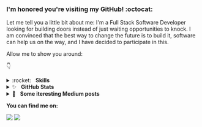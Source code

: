 ### I'm honored you're visiting my GitHub! :octocat:

Let me tell you a little bit about me:
I'm a Full Stack Software Developer looking for building doors instead of just waiting opportunities to knock. I am convinced that the best way to change the future is to build it, software can help us on the way, and I have decided to participate in this.



Allow me to show you around:

👇 

<details>
	<summary>:rocket:&nbsp;&nbsp;&nbsp;<b>Skills</b></summary>
	<br/>
	<img src="https://img.shields.io/badge/python-%233a75a5.svg?&style=for-the-badge&logo=python&logoColor=white" alt="Python"/>
	<img src="https://img.shields.io/badge/javascript%20-%23323330.svg?&style=for-the-badge&logo=javascript&logoColor=%23f7de1e" alt="JavaScript"/>
	<img src="https://img.shields.io/badge/html5-%23e34f26.svg?&style=for-the-badge&logo=html5&logoColor=white" alt="HTML5"/>
	<img src="https://img.shields.io/badge/css3-%233573b5.svg?&style=for-the-badge&logo=css3&logoColor=white" alt="CSS3"/>
	<img src="https://img.shields.io/badge/node%2Ejs-%2362af43.svg?&style=for-the-badge&logo=node.js&logoColor=white" alt="NodeJS"/>
	<img src="https://img.shields.io/badge/nextjs-%230071f3.svg?&style=for-the-badge&logo=next.js&logoColor=white" alt="NextJS"/>
	<img src="https://img.shields.io/badge/mongodb-%2368a14a.svg?&style=for-the-badge&logo=mongodb&logoColor=white" alt="MongoDB"/>
	<img src="https://img.shields.io/badge/git-%23fc6d26.svg?&style=for-the-badge&logo=git&logoColor=white" alt="Git"/>
</details>

<details>
	<summary>✨&nbsp;&nbsp;&nbsp;<b>GitHub Stats</b></summary>
	<br/>
	<img src="https://jf-gh-stats.vercel.app/api?username=Deyber2000&show_icons=true&count_private=true&title_color=3867D6&icon_color=3867D6" alt="GitHub Stats" align="top"/>
	<img src="https://jf-gh-stats.vercel.app/api/top-langs/?username=Deyber2000&layout=compact&hide=java&title_color=3867D6&icon_color=3867D6" alt="GitHub Top Languages" align="top"/>
</details>
<details>
	<summary>📝&nbsp;&nbsp;&nbsp;<b>Some iteresting Medium posts</b></summary>
	<br/>
	<ul>
		<li>
			<a href="https://garzondeiber6.medium.com/what-happens-when-you-type-a-url-in-your-browser-and-press-enter-17d22e9a0560">What happens when you type an URL in your browser</a>
		</li>
		<li>
			<a href="https://medium.com/swlh/build-web-server-from-scratch-with-python-60188f3b162a">Build Web Server from scratch using Python</a>
		</li>
		<li>
			<a href="https://garzondeiber6.medium.com/style-your-data-analysis-b219d72f1bd7">Style your Data Analysis</a>
		</li>
		<li>
			<a href="https://codeburst.io/python3-mutable-immutable-858c28096e9a">Mutability in Python</a>
		</li>
		<li>
			<a href="https://garzondeiber6.medium.com/"><i>More…</i></a>
		</li>
	</ul>
</details>


**You can find me on:**

[<img src="https://img.shields.io/badge/twitter-%231DA1F2.svg?&style=for-the-badge&logo=twitter&logoColor=white"/>](https://twitter.com/Deibercastaeda2)
[<img src="https://img.shields.io/badge/linkedin-%230077B5.svg?&style=for-the-badge&logo=linkedin&logoColor=white"/>](https://www.linkedin.com/in/deybercastaneda/)


